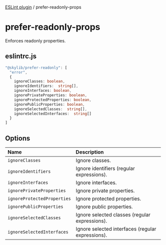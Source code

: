 [ESLint plugin](index.md) / prefer-readonly-props

# prefer-readonly-props

Enforces readonly properties.

## eslintrc.js

```ts
"@skylib/prefer-readonly": [
  "error",
  {
    ignoreClasses: boolean,
    ignoreIdentifiers:  string[],
    ignoreInterfaces: boolean,
    ignorePrivateProperties: boolean,
    ignoreProtectedProperties: boolean,
    ignorePublicProperties: boolean,
    ignoreSelectedClasses:  string[],
    ignoreSelectedInterfaces:  string[]
  }
]
```

## Options

| Name | Description |
| :------ | :------ |
| `ignoreClasses` | Ignore classes. |
| `ignoreIdentifiers` | Ignore identifiers (regular expressions). |
| `ignoreInterfaces` | Ignore interfaces. |
| `ignorePrivateProperties` | Ignore private properties. |
| `ignoreProtectedProperties` | Ignore protected properties. |
| `ignorePublicProperties` | Ignore public properties. |
| `ignoreSelectedClasses` | Ignore selected classes (regular expressions). |
| `ignoreSelectedInterfaces` | Ignore selected interfaces (regular expressions). |
